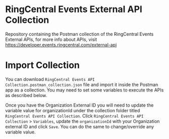 # RingCentral Events External API Collection


Repository containing the Postman collection of the RingCentral Events External APIs, for more info about APIs, visit https://developer.events.ringcentral.com/external-api

# Import Collection


You can download `RingCentral Events API Collection.postman_collection.json` file and import it inside the Postman app as a collection.
You may need to set some variables to execute the APIs as described below.

Once you have the Organization External ID you will need to update the variable value for organizationId under the collection folder titled `RingCentral Events API Collection`.
Click `RingCentral Events API Collection` > `Variables`, update the `organizationId` with your Organization external ID and click `Save`. You can do the same to change/override any variable value.
